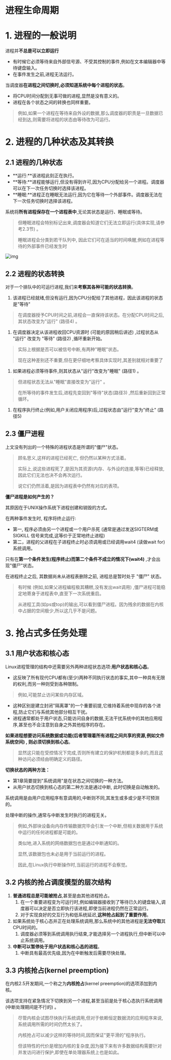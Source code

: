 # 进程生命周期

# 1. 进程的一般说明

进程并**不总是可以立即运行**

- 有时候它必须等待来自外部信号源、不受其控制的事件,例如在文本编辑器中等待键盘输入。
- 在事件发生之前,进程无法运行。

当调度器**在进程之间切换时,必须知道系统中每个进程的状态**。

- 将CPU时间分配到无事可做的进程,显然是没有意义的。
- 进程在各个状态之间的转换也同样重要。

> 例如,如果一个进程在等待来自外设的数据,那么调度器的职责是一旦数据已经到达,则需要将进程的状态由等待改为可运行。

# 2. 进程的几种状态及其转换

## 2.1 进程的几种状态

- **运行:**该进程此刻正在执行。
- **等待:**进程能够运行,但没有得到许可,因为CPU分配给另一个进程。调度器可以在下一次任务切换时选择该进程。
- **睡眠:**进程正在睡眠无法运行,因为它在等待一个外部事件。调度器无法在下一次任务切换时选择该进程。

系统将**所有进程保存在一个进程表中**,无论其状态是运行、睡眠或等待。

> 但睡眠进程会特别标记出来,调度器会知道它们无法立即运行(具体实现,请参考2.3节) 。
>
> 睡眠进程会分类到若干队列中, 因此它们可在适当的时间唤醒,例如在进程等待的外部事件已经发生时

![img](https://p2onpu7kg4.feishu.cn/space/api/box/stream/download/asynccode/?code=ZDkwMzcwM2UzZjkwNGFhNjE3OGI3ODE5NDhhMmM3ZjJfcGI5Q1BMSmc2Z2JHUDgzMER3cTFpNUpWQzZHdGR6am5fVG9rZW46QmFmeGJDQU9qb1NwRkx4Y2ZzQWNwTU5ubkpoXzE3MDQ0Mzk4MTM6MTcwNDQ0MzQxM19WNA)

## 2.2 进程的状态转换

对于一个排队中的可运行进程,我们来**考察其各种可能的状态转换**。

1. 该进程已经就绪,但没有运行,因为CPU分配给了其他进程，因此该进程的状态是"等待" 

> 在调度器授予CPU时间之前,进程会一直保持该状态。在分配CPU时间之后,其状态改变为"运行" (路径4) 。

1. 在调度器决定从该进程收回CPU资源时 (可能的原因稍后讲述) ,过程状态从 "运行" 改变为 "等待" (路径2) ,循环重新开始。

> 实际上根据是否可以被信号中断,有两种"睡眠"状态。
>
> 现在这种差别还不重要,但在更仔细地考察具体实现时,其差别就相对重要了

1. 如果进程必须等待事件,则其状态从"运行"改变为"睡眠" (路径1) 。

> 但进程状态无法从"睡眠"直接改变为"运行" 。
>
> 在所等待的事件发生后,进程先变回到"等待"状态(路径3) ,然后重新回到正常循环。

1. 在程序执行终止(例如,用户关闭应用程序)后,过程状态由"运行"变为"终止" (路径5)

## 2.3 僵尸进程

上文没有列出的一个特殊的进程状态是所谓的"僵尸"状态。

> 顾名思义,这样的进程已经死亡, 但仍然以某种方式活着。
>
> 实际上,说这些进程死了,是因为其资源(内存、与外设的连接,等等)已经释放,因此它们无法也决不会再次运行。
>
> 说它们仍然活着,是因为进程表中仍然有对应的表项。

**僵尸进程是如何产生的？**

其原因在于UNIX操作系统下进程创建和销毁的方式。

在两种事件发生时, 程序将终止运行:

- 第一, 程序必须由另一个进程或一个用户杀死 (通常是通过发送SIGTERM或SIGKILL 信号来完成,这等价于正常地终止进程) 
- 第二，进程的父进程在子进程终止时必须调用或已经调用wait4 (读做wait for)系统调用。

只有在**第一个条件发生(程序终止)而第二个条件不成立的情况下(wait4)** ,才会出现"僵尸"状态。

在进程终止之后, 其数据尚未从进程表删除之前, 进程总是暂时处于 "僵尸" 状态。

> 有时候 (例如,如果父进程编程极其糟糕,没有发出wait调用) ,僵尸进程可能稳定地寄身于进程表中,直至下一次系统重启。
>
> 从进程工具(如ps或top)的输出,可以看到僵尸进程。因为残余的数据在内核中占据的空间极少,所以这几乎不是问题。

# 3. 抢占式多任务处理

## 3.1 用户状态和核心态

Linux进程管理的结构中还需要另外两种进程状态选项:**用户状态和核心态**。

- 这反映了所有现代CPU都有(至少)两种不同执行状态的事实,其中一种具有无限的权利,而另一种则受到各种限制。

> 例如,可能禁止访问某些内存区域。

- 这种区别是建立封闭"隔离罩"的一个重要前提,它维持着系统中现存的各个进程,防止它们与系统其他部分相互干扰。
- 进程通常都处于用户状态,只能访问自身的数据,无法干扰系统中的其他应用程序,甚至也不会注意到自身之外其他程序的存在。

**如果进程想要访问系统数据或功能(后者管理着所有进程之间共享的资源,例如文件系统空间) , 则必须切换到核心态**。

> 显然这只能在受控情况下完成,否则所有建立的保护机制都是多余的,而且这种访问必须经由明确定义的路径。

**切换状态的两种方法：**

- 第1章简要提到"系统调用"是在状态之间切换的一种方法。
- 从用户状态切换到核心态的第二种方法是通过中断, 此时切换是自动触发的。

系统调用是由用户应用程序有意调用的,中断则不同,其发生或多或少是不可预测的。

处理中断的操作,通常与中断发生时执行的进程无关。

> 例如,外部块设备向内存传输数据完毕会引发一个中断,但相关数据用于系统中运行的任何进程都是可能的。
>
> 类似地,进入系统的网络数据包也是通过中断通知的。
>
> 显然,该数据包也未必是用于当前运行的进程。
>
> 因此,在Linux执行中断操作时,当前运行的进程不会察觉。

## 3.2 内核的抢占调度模型的层次结构

1. **普通进程总是可能被抢占**,甚至是由其他进程抢占。
   1. 在一个重要进程变为可运行时,例如编辑器接收到了等待已久的键盘输入,调度器可以决定是否立即执行该进程,即使当前进程仍然在正常运行。
   2. 对于实现良好的交互行为和低系统延迟,**这种抢占起到了重要作用**。
2. 如果系统处于核心态并正在处理系统调用,那么系统中的其他进程是**无法夺取**其CPU时间的。
   1. 调度器必须等到系统调用执行结束,才能选择另一个进程执行,但中断可以中止系统调用。
3. **中断可以暂停处于用户状态和核心态的进程**。
   1. 中断具有最高优先级,因为在中断触发后需要尽快处理。

## 3.3 内核抢占(kernel preemption)

在内核2.5开发期间,一个称之为**内核抢占**(kernel preemption)的选项添加到内核。

该选项支持在紧急情况下切换到另一个进程,甚至当前是处于核心态执行系统调用(中断处理期间是不行的) 。

> 尽管内核会试图尽快执行系统调用,但对于依赖恒定数据流的应用程序来说,系统调用所需的时间仍然太长了。
>
> 内核抢占可以减少这样的等待时间,因而保证"更平滑的"程序执行。
>
> 但该特性的代价是增加内核的复杂度,因为接下来有许多数据结构需要针对并发访问进行保护,即使在单处理器系统上也是如此。